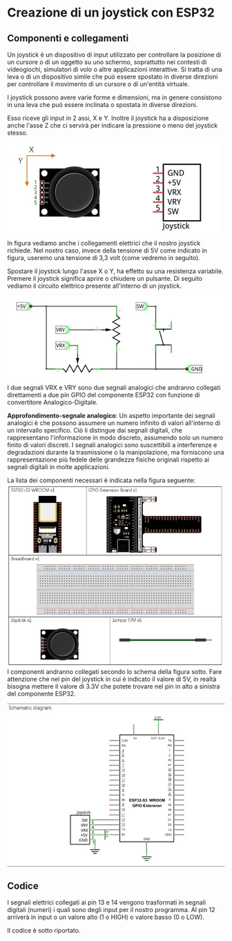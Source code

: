 # Creazione di un joystick con ESP32

## Componenti e collegamenti

Un joystick è un dispositivo di input utilizzato per controllare la posizione di un cursore o di un oggetto su uno schermo, soprattutto nei contesti di videogiochi, simulatori di volo o altre applicazioni interattive. Si tratta di una leva o di un dispositivo simile che può essere spostato in diverse direzioni per controllare il movimento di un cursore o di un'entità virtuale.

I joystick possono avere varie forme e dimensioni, ma in genere consistono in una leva che può essere inclinata o spostata in diverse direzioni.

Esso riceve gli input in 2 assi, X e Y. Inoltre il joystick ha a disposizione anche l'asse Z che ci servirà per indicare la pressione o meno del joystick stesso.

![esempio di joystick](images/joystick.jpg)

In figura vediamo anche i collegamenti elettrici che il nostro joystick richiede. Nel nostro caso, invece della tensione di 5V come indicato in figura, useremo una tensione di 3,3 volt (come vedremo in seguito).

Spostare il joystick lungo l'asse X o Y, ha effetto su una resistenza variabile. Premere il joystick significa aprire o chiudere un pulsante. 
Di seguito vediamo il circuito elettrico presente all'interno di un joystick.

![esempio di joystick](images/schemajoy.jpg)

I due segnali VRX e VRY sono due segnali analogici che andranno collegati direttamenti a due pin GPIO del componente ESP32 con funzione di convertitore Analogico-Digitale.

**Approfondimento-segnale analogico**:
Un aspetto importante dei segnali analogici è che possono assumere un numero infinito di valori all'interno di un intervallo specifico. Ciò li distingue dai segnali digitali, che rappresentano l'informazione in modo discreto, assumendo solo un numero finito di valori discreti. I segnali analogici sono suscettibili a interferenze e degradazioni durante la trasmissione o la manipolazione, ma forniscono una rappresentazione più fedele delle grandezze fisiche originali rispetto ai segnali digitali in molte applicazioni.

La lista dei componenti necessari è indicata nella figura seguente:
![schema elettrico di un joystick](images/listacomponenti.jpg)
I componenti andranno collegati secondo lo schema della figura sotto. 
Fare attenzione che nel pin del joystick in cui è indicato il valore di 5V, in realtà bisogna mettere il valore di 3.3V 
che potete trovare nel pin in alto a sinistra del componente ESP32.

![schema elettrico di un joystick](images/schema1.jpg)

## Codice

I segnali elettrici collegati ai pin 13 e 14 vengono trasformati in segnali digitali (numeri) i quali sono degli input per il nostro programma.
Al pin 12 arriverà in input o un valore alto (1 o HIGH) o valore basso (0 o LOW).

Il codice è sotto riportato.

```python


```
